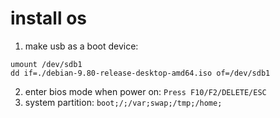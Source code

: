 install os
=========

1. make usb as a boot device:
```shell
umount /dev/sdb1
dd if=./debian-9.80-release-desktop-amd64.iso of=/dev/sdb1
```
2. enter bios mode when power on: `Press F10/F2/DELETE/ESC`
3. system partition: `boot;/;/var;swap;/tmp;/home;`
